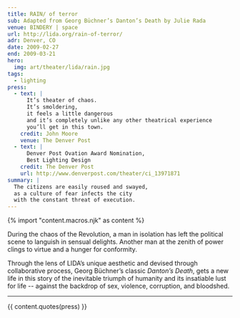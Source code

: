 ```yaml
---
title: RAIN/ of terror
sub: Adapted from Georg Büchner’s Danton’s Death by Julie Rada
venue: BINDERY | space
url: http://lida.org/rain-of-terror/
adr: Denver, CO
date: 2009-02-27
end: 2009-03-21
hero:
  img: art/theater/lida/rain.jpg
tags:
  - lighting
press:
  - text: |
      It’s theater of chaos.
      It’s smoldering,
      it feels a little dangerous
      and it’s completely unlike any other theatrical experience
      you’ll get in this town.
    credit: John Moore
    venue: The Denver Post
  - text: |
      Denver Post Ovation Award Nomination,
      Best Lighting Design
    credit: The Denver Post
    url: http://www.denverpost.com/theater/ci_13971871
summary: |
  The citizens are easily roused and swayed,
  as a culture of fear infects the city
  with the constant threat of execution.
---
```

{% import "content.macros.njk" as content %}

During the chaos of the Revolution,
a man in isolation has left the political scene
to languish in sensual delights.
Another man at the zenith of power
clings to virtue and a hunger for conformity.

Through the lens of LIDA’s unique aesthetic
and devised through collaborative process,
Georg Büchner’s classic *Danton’s Death*,
gets a new life in this story
of the inevitable triumph of humanity
and its insatiable lust for life --
against the backdrop of sex, violence,
corruption, and bloodshed.

------

{{ content.quotes(press) }}

